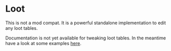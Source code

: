 # Loot

This is not a mod compat. It is a powerful standalone implementation to edit any loot tables.

Documentation is not yet available for tweaking loot tables.
In the meantime have a look at some examples [here](https://github.com/CleanroomMC/GroovyScript/blob/master/examples/postInit/custom/loottables.groovy).
